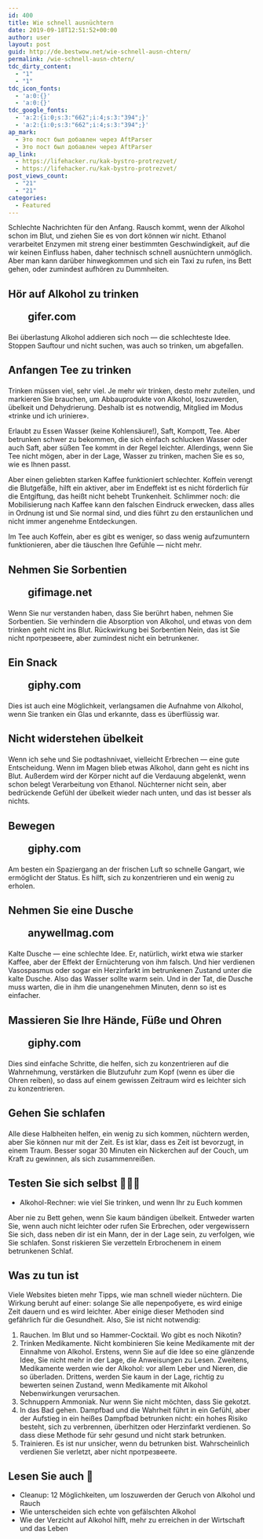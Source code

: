 ```yaml
---
id: 400
title: Wie schnell ausnüchtern
date: 2019-09-18T12:51:52+00:00
author: user
layout: post
guid: http://de.bestwow.net/wie-schnell-ausn-chtern/
permalink: /wie-schnell-ausn-chtern/
tdc_dirty_content:
  - "1"
  - "1"
tdc_icon_fonts:
  - 'a:0:{}'
  - 'a:0:{}'
tdc_google_fonts:
  - 'a:2:{i:0;s:3:"662";i:4;s:3:"394";}'
  - 'a:2:{i:0;s:3:"662";i:4;s:3:"394";}'
ap_mark:
  - Это пост был добавлен через AftParser
  - Это пост был добавлен через AftParser
ap_link:
  - https://lifehacker.ru/kak-bystro-protrezvet/
  - https://lifehacker.ru/kak-bystro-protrezvet/
post_views_count:
  - "21"
  - "21"
categories:
  - Featured
---
```

Schlechte Nachrichten für den Anfang. Rausch kommt, wenn der Alkohol schon im Blut, und ziehen Sie es von dort können wir nicht. Ethanol verarbeitet Enzymen mit streng einer bestimmten Geschwindigkeit, auf die wir keinen Einfluss haben, daher technisch schnell ausnüchtern unmöglich. Aber man kann darüber hinwegkommen und sich ein Taxi zu rufen, ins Bett gehen, oder zumindest aufhören zu Dummheiten.

## Hör auf Alkohol zu trinken<figure><figcaption>gifer.com</figcaption></figure> 

Bei überlastung Alkohol addieren sich noch — die schlechteste Idee. Stoppen Sauftour und nicht suchen, was auch so trinken, um abgefallen.

## Anfangen Tee zu trinken</p> 

Trinken müssen viel, sehr viel. Je mehr wir trinken, desto mehr zuteilen, und markieren Sie brauchen, um Abbauprodukte von Alkohol, loszuwerden, übelkeit und Dehydrierung. Deshalb ist es notwendig, Mitglied im Modus «trinke und ich uriniere».

Erlaubt zu Essen Wasser (keine Kohlensäure!), Saft, Kompott, Tee. Aber betrunken schwer zu bekommen, die sich einfach schlucken Wasser oder auch Saft, aber süßen Tee kommt in der Regel leichter. Allerdings, wenn Sie Tee nicht mögen, aber in der Lage, Wasser zu trinken, machen Sie es so, wie es Ihnen passt.

Aber einen geliebten starken Kaffee funktioniert schlechter. Koffein verengt die Blutgefäße, hilft ein aktiver, aber im Endeffekt ist es nicht förderlich für die Entgiftung, das heißt nicht behebt Trunkenheit. Schlimmer noch: die Mobilisierung nach Kaffee kann den falschen Eindruck erwecken, dass alles in Ordnung ist und Sie normal sind, und dies führt zu den erstaunlichen und nicht immer angenehme Entdeckungen.

Im Tee auch Koffein, aber es gibt es weniger, so dass wenig aufzumuntern funktionieren, aber die täuschen Ihre Gefühle — nicht mehr.

## Nehmen Sie Sorbentien<figure><figcaption>gifimage.net</figcaption></figure> 

Wenn Sie nur verstanden haben, dass Sie berührt haben, nehmen Sie Sorbentien. Sie verhindern die Absorption von Alkohol, und etwas von dem trinken geht nicht ins Blut. Rückwirkung bei Sorbentien Nein, das ist Sie nicht протрезвеете, aber zumindest nicht ein betrunkener.

## Ein Snack<figure><figcaption>giphy.com</figcaption></figure> 

Dies ist auch eine Möglichkeit, verlangsamen die Aufnahme von Alkohol, wenn Sie tranken ein Glas und erkannte, dass es überflüssig war.

## Nicht widerstehen übelkeit</p> 

Wenn ich sehe und Sie podtashnivaet, vielleicht Erbrechen — eine gute Entscheidung. Wenn im Magen blieb etwas Alkohol, dann geht es nicht ins Blut. Außerdem wird der Körper nicht auf die Verdauung abgelenkt, wenn schon belegt Verarbeitung von Ethanol. Nüchterner nicht sein, aber bedrückende Gefühl der übelkeit wieder nach unten, und das ist besser als nichts.

## Bewegen<figure><figcaption>giphy.com</figcaption></figure> 

Am besten ein Spaziergang an der frischen Luft so schnelle Gangart, wie ermöglicht der Status. Es hilft, sich zu konzentrieren und ein wenig zu erholen.

## Nehmen Sie eine Dusche<figure><figcaption>anywellmag.com</figcaption></figure> 

Kalte Dusche — eine schlechte Idee. Er, natürlich, wirkt etwa wie starker Kaffee, aber der Effekt der Ernüchterung von ihm falsch. Und hier verdienen Vasospasmus oder sogar ein Herzinfarkt im betrunkenen Zustand unter die kalte Dusche. Also das Wasser sollte warm sein. Und in der Tat, die Dusche muss warten, die in ihm die unangenehmen Minuten, denn so ist es einfacher.

## Massieren Sie Ihre Hände, Füße und Ohren<figure><figcaption>giphy.com</figcaption></figure> 

Dies sind einfache Schritte, die helfen, sich zu konzentrieren auf die Wahrnehmung, verstärken die Blutzufuhr zum Kopf (wenn es über die Ohren reiben), so dass auf einem gewissen Zeitraum wird es leichter sich zu konzentrieren.

## Gehen Sie schlafen</p> 

Alle diese Halbheiten helfen, ein wenig zu sich kommen, nüchtern werden, aber Sie können nur mit der Zeit. Es ist klar, dass es Zeit ist bevorzugt, in einem Traum. Besser sogar 30 Minuten ein Nickerchen auf der Couch, um Kraft zu gewinnen, als sich zusammenreißen.

<div>
  <h2 class="read-also__title">
    <span>Testen Sie sich selbst</span> <span>🧮🍾🍹 </span>
  </h2>
  
  <ul class="read-also__list">
    <li>
      Alkohol-Rechner: wie viel Sie trinken, und wenn Ihr zu Euch kommen
    </li>
  </ul>
</div>

Aber nie zu Bett gehen, wenn Sie kaum bändigen übelkeit. Entweder warten Sie, wenn auch nicht leichter oder rufen Sie Erbrechen, oder vergewissern Sie sich, dass neben dir ist ein Mann, der in der Lage sein, zu verfolgen, wie Sie schlafen. Sonst riskieren Sie verzetteln Erbrochenem in einem betrunkenen Schlaf.

## Was zu tun ist

Viele Websites bieten mehr Tipps, wie man schnell wieder nüchtern. Die Wirkung beruht auf einer: solange Sie alle перепробуете, es wird einige Zeit dauern und es wird leichter. Aber einige dieser Methoden sind gefährlich für die Gesundheit. Also, Sie ist nicht notwendig:

  1. Rauchen. Im Blut und so Hammer-Cocktail. Wo gibt es noch Nikotin?
  2. Trinken Medikamente. Nicht kombinieren Sie keine Medikamente mit der Einnahme von Alkohol. Erstens, wenn Sie auf die Idee so eine glänzende Idee, Sie nicht mehr in der Lage, die Anweisungen zu Lesen. Zweitens, Medikamente werden wie der Alkohol: vor allem Leber und Nieren, die so überladen. Drittens, werden Sie kaum in der Lage, richtig zu bewerten seinen Zustand, wenn Medikamente mit Alkohol Nebenwirkungen verursachen.
  3. Schnuppern Ammoniak. Nur wenn Sie nicht möchten, dass Sie gekotzt.
  4. In das Bad gehen. Dampfbad und die Wahrheit führt in ein Gefühl, aber der Aufstieg in ein heißes Dampfbad betrunken nicht: ein hohes Risiko besteht, sich zu verbrennen, überhitzen oder Herzinfarkt verdienen. So dass diese Methode für sehr gesund und nicht stark betrunken.
  5. Trainieren. Es ist nur unsicher, wenn du betrunken bist. Wahrscheinlich verdienen Sie verletzt, aber nicht протрезвеете.

<div>
  <h2 class="read-also__title">
    <span>Lesen Sie auch</span> <span>🧐 </span>
  </h2>
  
  <ul class="read-also__list">
    <li>
      Cleanup: 12 Möglichkeiten, um loszuwerden der Geruch von Alkohol und Rauch
    </li>
    <li>
      Wie unterscheiden sich echte von gefälschten Alkohol
    </li>
    <li>
      Wie der Verzicht auf Alkohol hilft, mehr zu erreichen in der Wirtschaft und das Leben
    </li>
  </ul>
</div>